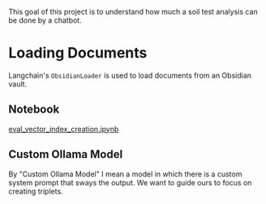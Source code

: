 This goal of this project is to understand how much a soil test analysis can be done by a chatbot.

# Loading Documents
Langchain's `ObsidianLoader` is used to load documents from an Obsidian vault.
## Notebook
[eval_vector_index_creation.ipynb](eval/eval_vector_index_creation.ipynb)

## Custom Ollama Model
By "Custom Ollama Model" I mean a model in which there is a custom system prompt that sways the output.  We want to guide ours to focus on creating triplets.
